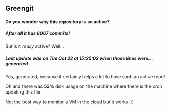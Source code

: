 ## Greengit

#### Do you wonder why this repository is so active?

##### After all it has 6067 commits!

But is it *really* active? Well...

##### Last update was on Tue Oct 22 at 15:25:02 when those lines were... generated

Yes, generated, because it certainly helps a lot to have such an active repo!

Oh and there was **53%** disk usage on the machine
where there is the cron updating this file.

Not the best way to monitor a VM in the cloud but it works! :)
